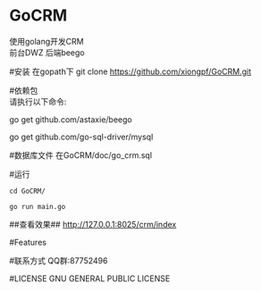 
# GoCRM
使用golang开发CRM  
前台DWZ 后端beego  

#安装
在gopath下
git clone https://github.com/xiongpf/GoCRM.git

#依赖包  
请执行以下命令:  

go get github.com/astaxie/beego  

go get github.com/go-sql-driver/mysql  

#数据库文件
在GoCRM/doc/go_crm.sql

#运行
```
cd GoCRM/  

go run main.go
```

##查看效果##
http://127.0.0.1:8025/crm/index

#Features

#联系方式
QQ群:87752496

#LICENSE
GNU GENERAL PUBLIC LICENSE

